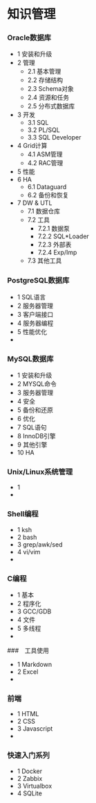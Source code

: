 # 知识管理

### Oracle数据库
* 1 安装和升级
* 2 管理
  * 2.1 基本管理
  * 2.2 存储结构
  * 2.3 Schema对象
  * 2.4 资源和任务
  * 2.5 分布式数据库
* 3 开发
  * 3.1 SQL
  * 3.2 PL/SQL
  * 3.3 SQL Developer
* 4 Grid计算
  * 4.1 ASM管理
  * 4.2 RAC管理
* 5 性能
* 6 HA
  * 6.1 Dataguard
  * 6.2 备份和恢复
* 7 DW & UTL
  * 7.1 数据仓库
  * 7.2 工具
    * 7.2.1 数据泵
    * 7.2.2 SQL*Loader
    * 7.2.3 外部表
    * 7.2.4 Exp/Imp
  * 7.3 其他工具
 
### PostgreSQL数据库
* 1 SQL语言
* 2 服务器管理
* 3 客户端接口
* 4 服务器编程
* 5 性能优化
* 

### MySQL数据库
* 1 安装和升级
* 2 MYSQL命令
* 3 服务器管理
* 4 安全
* 5 备份和还原
* 6 优化
* 7 SQL语句
* 8 InnoDB引擎
* 9 其他引擎
* 10 HA

### Unix/Linux系统管理
* 1 
* 

### Shell编程
* 1 ksh
* 2 bash
* 3 grep/awk/sed
* 4 vi/vim
* 

### C编程
* 1 基本
* 2 程序化
* 3 GCC/GDB
* 4 文件
* 5 多线程
* 

###　工具使用
* 1 Markdown
* 2 Excel
* 

### 前端
* 1 HTML
* 2 CSS
* 3 Javascript
* 

### 快速入门系列
* 1 Docker
* 2 Zabbix
* 3 Virtualbox
* 4 SQLite
